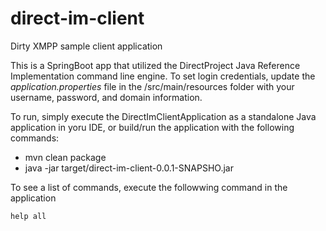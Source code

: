 # direct-im-client
Dirty XMPP sample client application

This is a SpringBoot app that utilized the DirectProject Java Reference Implementation command line engine.  To set login credentials, update the _application.properties_ file in the /src/main/resources folder with your username, password, and domain information.

To run, simply execute the DirectImClientApplication as a standalone Java application in yoru IDE, or build/run the application with the following commands:

* mvn clean package
* java -jar target/direct-im-client-0.0.1-SNAPSHO.jar

To see a list of commands, execute the followwing command in the application

```
help all
```

